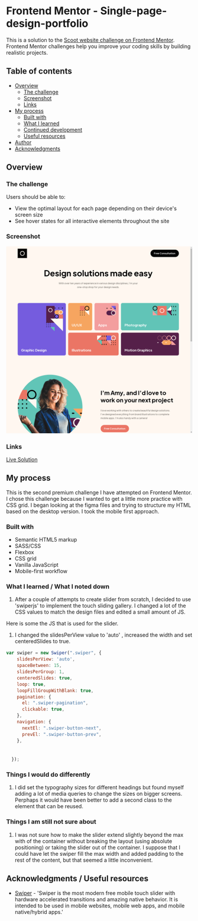 # Frontend Mentor - Single-page-design-portfolio

This is a solution to the [Scoot website challenge on Frontend Mentor](https://www.frontendmentor.io/challenges/singlepage-design-portfolio-2MMhyhfKVo). Frontend Mentor challenges help you improve your coding skills by building realistic projects. 

## Table of contents

- [Overview](#overview)
  - [The challenge](#the-challenge)
  - [Screenshot](#screenshot)
  - [Links](#links)
- [My process](#my-process)
  - [Built with](#built-with)
  - [What I learned](#what-i-learned)
  - [Continued development](#continued-development)
  - [Useful resources](#useful-resources)
- [Author](#author)
- [Acknowledgments](#acknowledgments)

## Overview

### The challenge

Users should be able to:

- View the optimal layout for each page depending on their device's screen size
- See hover states for all interactive elements throughout the site

### Screenshot

![](./screenshot.png)


### Links

[Live Solution](https://www.frontendmentor.io/challenges/singlepage-design-portfolio-2MMhyhfKVo)

## My process

This is the second premium challenge I have attempted on Frontend Mentor. I chose this challenge because I wanted to get a little more practice with CSS grid.
I began looking at the figma files and trying to structure my HTML based on the desktop version. 
I took the mobile first approach.

### Built with

- Semantic HTML5 markup
- SASS/CSS
- Flexbox
- CSS grid
- Vanilla JavaScript
- Mobile-first workflow


### What I learned / What I noted down

1. After a couple of attempts to create slider from scratch, I decided to use 'swiperjs' to implement the touch sliding gallery. I changed a lot of the CSS values to match the design files and edited a small amount of JS.

Here is some the JS that is used for the slider.

1. I changed the slidesPerView value to 'auto' , increased the width and set centeredSlides to true.
```javascript
var swiper = new Swiper(".swiper", {
    slidesPerView: 'auto',
    spaceBetween: 15,
    slidesPerGroup: 1,
    centeredSlides: true,
    loop: true,
    loopFillGroupWithBlank: true,
    pagination: {
      el: ".swiper-pagination",
      clickable: true,
    },
    navigation: {
      nextEl: ".swiper-button-next",
      prevEl: ".swiper-button-prev",
    },

    
  });

```

### Things I would do differently 

1. I did set the typography sizes for different headings but found myself adding a lot of media queries to change
the sizes on bigger screens. Perphaps it would have been better to add a second class to the element
that can be reused.

### Things I am still not sure about

1. I was not sure how to make the slider extend slightly beyond the max with of the container without
breaking the layout (using absolute positioning) or taking the slider out of the container. I suppose that
I could have let the swiper fill the max width and added padding to the rest of the content, but that seemed a little inconvenient.

## Acknowledgments / Useful resources

- [Swiper](https://swiperjs.com/) - 'Swiper is the most modern free mobile touch slider with hardware accelerated transitions and amazing native behavior. It is intended to be used in mobile websites, mobile web apps, and mobile native/hybrid apps.'


